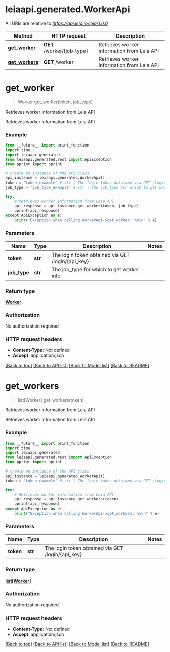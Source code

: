 # leiaapi.generated.WorkerApi

All URIs are relative to *https://api.leia.io/leia/1.0.0*

Method | HTTP request | Description
------------- | ------------- | -------------
[**get_worker**](WorkerApi.md#get_worker) | **GET** /worker/{job_type} | Retrieves worker information from Leia API
[**get_workers**](WorkerApi.md#get_workers) | **GET** /worker | Retrieves worker information from Leia API

# **get_worker**
> Worker get_worker(token, job_type)

Retrieves worker information from Leia API

Retrieves worker information from Leia API 

### Example
```python
from __future__ import print_function
import time
import leiaapi.generated
from leiaapi.generated.rest import ApiException
from pprint import pprint

# create an instance of the API class
api_instance = leiaapi.generated.WorkerApi()
token = 'token_example' # str | The login token obtained via GET /login/{api_key}
job_type = 'job_type_example' # str | The job_type for which to get worker info

try:
    # Retrieves worker information from Leia API
    api_response = api_instance.get_worker(token, job_type)
    pprint(api_response)
except ApiException as e:
    print("Exception when calling WorkerApi->get_worker: %s\n" % e)
```

### Parameters

Name | Type | Description  | Notes
------------- | ------------- | ------------- | -------------
 **token** | **str**| The login token obtained via GET /login/{api_key} | 
 **job_type** | **str**| The job_type for which to get worker info | 

### Return type

[**Worker**](Worker.md)

### Authorization

No authorization required

### HTTP request headers

 - **Content-Type**: Not defined
 - **Accept**: application/json

[[Back to top]](#) [[Back to API list]](../README.md#documentation-for-api-endpoints) [[Back to Model list]](../README.md#documentation-for-models) [[Back to README]](../README.md)

# **get_workers**
> list[Worker] get_workers(token)

Retrieves worker information from Leia API

Retrieves worker information from Leia API 

### Example
```python
from __future__ import print_function
import time
import leiaapi.generated
from leiaapi.generated.rest import ApiException
from pprint import pprint

# create an instance of the API class
api_instance = leiaapi.generated.WorkerApi()
token = 'token_example' # str | The login token obtained via GET /login/{api_key}

try:
    # Retrieves worker information from Leia API
    api_response = api_instance.get_workers(token)
    pprint(api_response)
except ApiException as e:
    print("Exception when calling WorkerApi->get_workers: %s\n" % e)
```

### Parameters

Name | Type | Description  | Notes
------------- | ------------- | ------------- | -------------
 **token** | **str**| The login token obtained via GET /login/{api_key} | 

### Return type

[**list[Worker]**](Worker.md)

### Authorization

No authorization required

### HTTP request headers

 - **Content-Type**: Not defined
 - **Accept**: application/json

[[Back to top]](#) [[Back to API list]](../README.md#documentation-for-api-endpoints) [[Back to Model list]](../README.md#documentation-for-models) [[Back to README]](../README.md)

